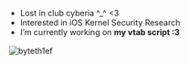 - Lost in club cyberia ^_^ <3
- Interested in iOS Kernel Security Research
- I’m currently working on **my vtab script :3**



<p>&nbsp;<img align="center" src="https://github-readme-stats.vercel.app/api?username=byteth1ef&show_icons=true&locale=en" alt="byteth1ef" /></p>



